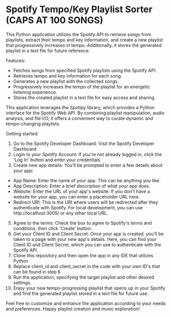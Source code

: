 # Spotify Tempo/Key Playlist Sorter (CAPS AT 100 SONGS)

This Python application utilizes the Spotify API to retrieve songs from playlists, extract their tempo and key information, and create a new playlist that progressively increases in tempo. Additionally, it stores the generated playlist in a text file for future reference.

Features:
- Fetches songs from specified Spotify playlists using the Spotify API.
- Retrieves tempo and key information for each song.
- Generates a new playlist with the collected songs.
- Progressively increases the tempo of the playlist for an energetic listening experience.
- Stores the created playlist in a text file for easy access and sharing.

This application leverages the Spotipy library, which provides a Python interface for the Spotify Web API. By combining playlist manipulation, audio analysis, and file I/O, it offers a convenient way to curate dynamic and tempo-changing playlists.

Getting started:

1. Go to the Spotify Developer Dashboard: Visit the Spotify Developer Dashboard
2. Login to your Spotify Account: If you're not already logged in, click the 'Log In' button and enter your credentials
3. Create new app details: You'll be prompted to enter a few details about your app:
  - App Name: Enter the name of your app. This can be anything you like.
  - App Description: Enter a brief description of what your app does.
  - Website: Enter the URL of your app's website. If you don't have a website for your app, you can enter a placeholder URL here.
  - Redirect URI: This is the URI where users will be redirected after they authenticate with Spotify. For local development, you can use http://localhost:3005/ or any other local URL.

5. Agree to the terms: Check the box to agree to Spotify's terms and conditions, then click 'Create' button.
6. Get your Client ID and Client Secret: Once your app is created, you'll be taken to a page with your new app's details. Here, you can find your Client ID and Client Secret, which you can use to authenticate with the Spotify API.
7. Clone this repository and then open the app in any IDE that utilizes Python
8. Replace client_id and client_secret in the code with your own ID's that can be found in step 6
9. Run the application, specifying the target playlist and other desired settings.
10. Enjoy your new tempo-progressing playlist that opens up in your Spotify and find the generated playlist stored in a text file for future use.

Feel free to customize and enhance the application according to your needs and preferences. Happy playlist creation and music exploration!

